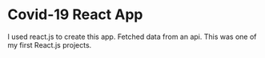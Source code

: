 # Covid-19 React App
I used react.js to create this app.
Fetched data from an api.
This was one of my first React.js projects.
